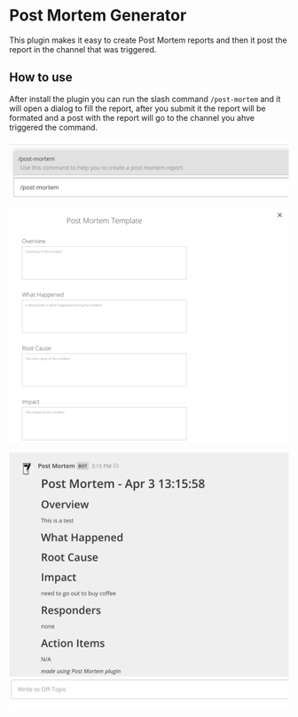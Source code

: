 # Post Mortem Generator

This plugin makes it easy to create Post Mortem reports and then it post the report in the channel that was triggered.


## How to use

After install the plugin you can run the slash command `/post-mortem` and it will open a dialog to fill the report, after you submit it the report will be formated and a post with the report will go to the channel you ahve triggered the command.


![slash-command](images/slash-command.png)

![input](images/post-mortem-input.png)

![output](images/post-mortem-output.png)